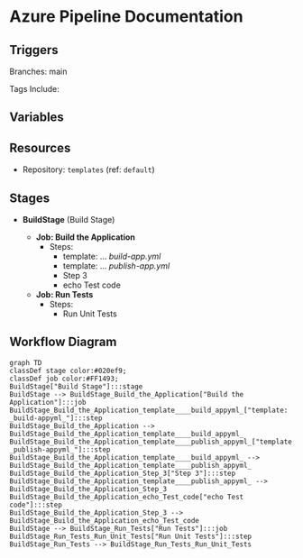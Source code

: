 # Azure Pipeline Documentation

## Triggers

Branches: main

Tags Include: 

## Variables


## Resources

- Repository: `templates` (ref: `default`)

## Stages

- **BuildStage** (Build Stage)

  - **Job: Build the Application**
    - Steps:
      - template: ... _build-app.yml_
      - template: ... _publish-app.yml_
      - Step 3
      - echo Test code
  - **Job: Run Tests**
    - Steps:
      - Run Unit Tests

## Workflow Diagram

```mermaid
graph TD
classDef stage color:#020ef9;
classDef job color:#FF1493;
BuildStage["Build Stage"]:::stage
BuildStage --> BuildStage_Build_the_Application["Build the Application"]:::job
BuildStage_Build_the_Application_template____build_appyml_["template:  _build-appyml_"]:::step
BuildStage_Build_the_Application --> BuildStage_Build_the_Application_template____build_appyml_
BuildStage_Build_the_Application_template____publish_appyml_["template:  _publish-appyml_"]:::step
BuildStage_Build_the_Application_template____build_appyml_ --> BuildStage_Build_the_Application_template____publish_appyml_
BuildStage_Build_the_Application_Step_3["Step 3"]:::step
BuildStage_Build_the_Application_template____publish_appyml_ --> BuildStage_Build_the_Application_Step_3
BuildStage_Build_the_Application_echo_Test_code["echo Test code"]:::step
BuildStage_Build_the_Application_Step_3 --> BuildStage_Build_the_Application_echo_Test_code
BuildStage --> BuildStage_Run_Tests["Run Tests"]:::job
BuildStage_Run_Tests_Run_Unit_Tests["Run Unit Tests"]:::step
BuildStage_Run_Tests --> BuildStage_Run_Tests_Run_Unit_Tests
```
